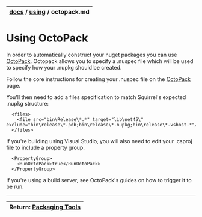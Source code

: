 | [docs](..)  / [using](.) / octopack.md
|:---|

# Using OctoPack

In order to automatically construct your nuget packages you can use [OctoPack](https://github.com/OctopusDeploy/OctoPack).  Octopack allows you to specify a .nuspec file which will be used to specify how your .nupkg should be created.

Follow the core instructions for creating your .nuspec file on the  [OctoPack](https://github.com/OctopusDeploy/OctoPack) page.

You'll then need to add a files specification to match Squirrel's expected .nupkg structure:

~~~
  <files>
    <file src="bin\Release\*.*" target="lib\net45\" exclude="bin\release\*.pdb;bin\release\*.nupkg;bin\release\*.vshost.*"/>
  </files>
~~~

If you're building using Visual Studio, you will also need to edit your .csproj file to include a property group.

~~~
  <PropertyGroup>
    <RunOctoPack>true</RunOctoPack>
  </PropertyGroup>
~~~

If you're using a build server, see OctoPack's guides on how to trigger it to be run.

---
| Return: [Packaging Tools](packaging-tools.md) |
|----|



